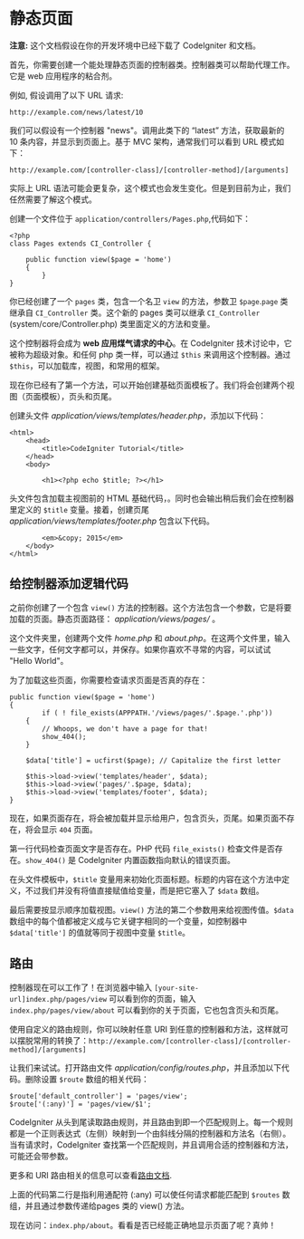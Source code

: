 # 静态页面

**注意:** 这个文档假设在你的开发环境中已经下载了 CodeIgniter 和文档。

首先，你需要创建一个能处理静态页面的控制器类。控制器类可以帮助代理工作。它是 web 应用程序的粘合剂。

例如, 假设调用了以下 URL 请求:

	http://example.com/news/latest/10

我们可以假设有一个控制器 "news"。调用此类下的 “latest” 方法，获取最新的 10 条内容，并显示到页面上。基于 MVC 架构，通常我们可以看到 URL 模式如下：

	http://example.com/[controller-class]/[controller-method]/[arguments]

实际上 URL 语法可能会更复杂，这个模式也会发生变化。但是到目前为止，我们任然需要了解这个模式。

创建一个文件位于 `application/controllers/Pages.php`,代码如下：

	<?php 
	class Pages extends CI_Controller { 

		public function view($page = 'home') 
		{
	        }
	}

你已经创建了一个 `pages` 类，包含一个名卫 `view` 的方法，参数卫 `$page`.`page` 类继承自 `CI_Controller` 类。这个新的 pages 类可以继承 `CI_Controller` (system/core/Controller.php) 类里面定义的方法和变量。

这个控制器将会成为 **web 应用煤气请求的中心**。在 CodeIgniter 技术讨论中，它被称为超级对象。和任何 php 类一样，可以通过 `$this` 来调用这个控制器。通过 `$this`，可以加载库，视图，和常用的框架。

现在你已经有了第一个方法，可以开始创建基础页面模板了。我们将会创建两个视图（页面模板），页头和页尾。

创建头文件 *application/views/templates/header.php*，添加以下代码：

	<html>
		<head>
			<title>CodeIgniter Tutorial</title>
		</head>
		<body>

			<h1><?php echo $title; ?></h1>

头文件包含加载主视图前的 HTML 基础代码，。同时也会输出稍后我们会在控制器里定义的 `$title` 变量。接着，创建页尾 *application/views/templates/footer.php* 包含以下代码。

			<em>&copy; 2015</em>
		</body>
	</html>

## 给控制器添加逻辑代码

之前你创建了一个包含 `view()` 方法的控制器。这个方法包含一个参数，它是将要加载的页面。静态页面路径： *application/views/pages/* 。

这个文件夹里，创建两个文件 *home.php* 和 *about.php*。在这两个文件里，输入一些文字，任何文字都可以，并保存。如果你喜欢不寻常的内容，可以试试 "Hello World"。

为了加载这些页面，你需要检查请求页面是否真的存在：

	public function view($page = 'home')
	{
	        if ( ! file_exists(APPPATH.'/views/pages/'.$page.'.php'))
		{
			// Whoops, we don't have a page for that!
			show_404();
		}

		$data['title'] = ucfirst($page); // Capitalize the first letter

		$this->load->view('templates/header', $data);
		$this->load->view('pages/'.$page, $data);
		$this->load->view('templates/footer', $data);
	}

现在，如果页面存在，将会被加载并显示给用户，包含页头，页尾。如果页面不存在，将会显示 `404` 页面。

第一行代码检查页面文字是否存在。PHP 代码 `file_exists()` 检查文件是否存在。`show_404()` 是 CodeIgniter 内置函数指向默认的错误页面。

在头文件模板中，`$title` 变量用来初始化页面标题。标题的内容在这个方法中定义，不过我们并没有将值直接赋值给变量，而是把它塞入了 `$data` 数组。

最后需要按显示顺序加载视图。`view()` 方法的第二个参数用来给视图传值。`$data` 数组中的每个值都被定义成与它关键字相同的一个变量，如控制器中 `$data['title']` 的值就等同于视图中变量 `$title`。

## 路由

控制器现在可以工作了！在浏览器中输入 `[your-site-url]index.php/pages/view` 可以看到你的页面，输入 `index.php/pages/view/about` 可以看到你的关于页面，它也包含页头和页尾。

使用自定义的路由规则，你可以映射任意 URI 到任意的控制器和方法，这样就可以摆脱常用的转换了：`http://example.com/[controller-class]/[controller-method]/[arguments]`

让我们来试试。打开路由文件 *application/config/routes.php*，并且添加以下代码。删除设置 `$route` 数组的相关代码：

	$route['default_controller'] = 'pages/view';
	$route['(:any)'] = 'pages/view/$1';

CodeIgniter 从头到尾读取路由规则，并且路由到即一个匹配规则上。每一个规则都是一个正则表达式（左侧）映射到一个由斜线分隔的控制器和方法名（右侧）。当有请求时，CodeIgniter 查找第一个匹配规则，并且调用合适的控制器和方法，可能还会带参数。

更多和 URI 路由相关的信息可以查看[路由文档].

上面的代码第二行是指利用通配符 (:any) 可以使任何请求都能匹配到 `$routes` 数组，并且通过参数传递给pages 类的 view() 方法。

现在访问：`index.php/about`。看看是否已经能正确地显示页面了呢？真帅！

[路由文档]: routing.md
